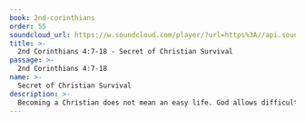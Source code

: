 ```yaml
---
book: 2nd-corinthians
order: 55
soundcloud_url: https://w.soundcloud.com/player/?url=https%3A//api.soundcloud.com/tracks/
title: >-
  2nd Corinthians 4:7-18 - Secret of Christian Survival
passage: >-
  2nd Corinthians 4:7-18
name: >-
  Secret of Christian Survival
description: >-
  Becoming a Christian does not mean an easy life. God allows difficulties (large and small), even suffering, to enter our lives. There are reasons. "We have this treasure in jars of clay" But, eternal glory is in our future!
---
```


